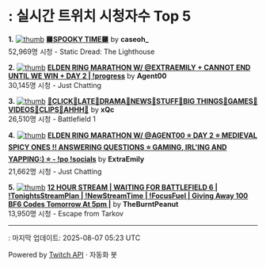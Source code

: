 # : 실시간 트위치 시청자수 Top 5

**1.** [![thumb](https://static-cdn.jtvnw.net/previews-ttv/live_user_caseoh_-320x180.jpg)](https://twitch.tv/caseoh_)
**[🟨SPOOKY TIME🟨](https://twitch.tv/caseoh_)** by **caseoh_**<br>52,969명 시청  - Static Dread: The Lighthouse

**2.** [![thumb](https://static-cdn.jtvnw.net/previews-ttv/live_user_agent00-320x180.jpg)](https://twitch.tv/Agent00)
**[ELDEN RING MARATHON W/ @EXTRAEMILY + CANNOT END UNTIL WE WIN + DAY 2 | !progress](https://twitch.tv/Agent00)** by **Agent00**<br>30,145명 시청  - Just Chatting

**3.** [![thumb](https://static-cdn.jtvnw.net/previews-ttv/live_user_xqc-320x180.jpg)](https://twitch.tv/xQc)
**[🧡CLICK🧡LATE🧡DRAMA🧡NEWS🧡STUFF🧡BIG THINGS🧡GAMES🧡VIDEOS🧡CLIPS🧡AHHH🧡](https://twitch.tv/xQc)** by **xQc**<br>26,510명 시청  - Battlefield 1

**4.** [![thumb](https://static-cdn.jtvnw.net/previews-ttv/live_user_extraemily-320x180.jpg)](https://twitch.tv/ExtraEmily)
**[ELDEN RING MARATHON W/ @AGENT00 ⭐ DAY 2 ⭐ MEDIEVAL SPICY ONES !! ANSWERING QUESTIONS ⭐ GAMING, IRL'ING AND YAPPING:) ⭐ - !po !socials](https://twitch.tv/ExtraEmily)** by **ExtraEmily**<br>21,662명 시청  - Just Chatting

**5.** [![thumb](https://static-cdn.jtvnw.net/previews-ttv/live_user_theburntpeanut-320x180.jpg)](https://twitch.tv/TheBurntPeanut)
**[12 HOUR STREAM | WAITING FOR BATTLEFIELD 6 | !TonightsStreamPlan | !NewStreamTime | !FocusFuel | Giving Away 100 BF6 Codes Tomorrow At 5pm |](https://twitch.tv/TheBurntPeanut)** by **TheBurntPeanut**<br>13,950명 시청  - Escape from Tarkov


---
: 마지막 업데이트: 2025-08-07 05:23 UTC

Powered by [Twitch API](https://dev.twitch.tv/docs/api/reference) · 자동화 봇